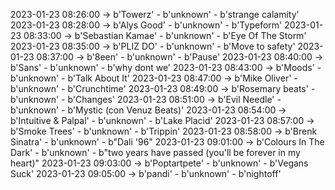 2023-01-23 08:26:00 -> b'Towerz' - b'unknown' - b'strange calamity'
2023-01-23 08:28:00 -> b'Alys Good' - b'unknown' - b'Typeform'
2023-01-23 08:33:00 -> b'Sebastian Kamae' - b'unknown' - b'Eye Of The Storm'
2023-01-23 08:35:00 -> b'PLIZ DO' - b'unknown' - b'Move to safety'
2023-01-23 08:37:00 -> b'8een' - b'unknown' - b'Pause'
2023-01-23 08:40:00 -> b'Sans' - b'unknown' - b'why dont we'
2023-01-23 08:43:00 -> b'Moods' - b'unknown' - b'Talk About It'
2023-01-23 08:47:00 -> b'Mike Oliver' - b'unknown' - b'Crunchtime'
2023-01-23 08:49:00 -> b'Rosemary beats' - b'unknown' - b'Changes'
2023-01-23 08:51:00 -> b'Evil Needle' - b'unknown' - b'Mystic (con Venuz Beats)'
2023-01-23 08:54:00 -> b'Intuitive & Palpal' - b'unknown' - b'Lake Placid'
2023-01-23 08:57:00 -> b'Smoke Trees' - b'unknown' - b'Trippin'
2023-01-23 08:58:00 -> b'Brenk Sinatra' - b'unknown' - b"Dali '96"
2023-01-23 09:01:00 -> b'Colours In The Dark' - b'unknown' - b"two years have passed (you'll be forever in my heart)"
2023-01-23 09:03:00 -> b'Poptartpete' - b'unknown' - b'Vegans Suck'
2023-01-23 09:05:00 -> b'pandi' - b'unknown' - b'nightoff'
